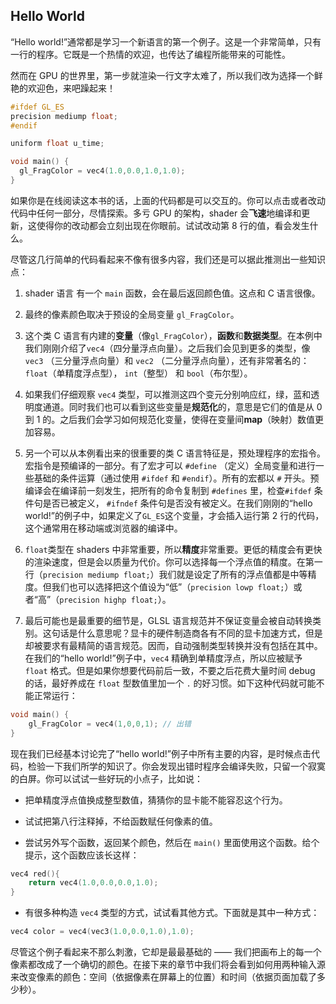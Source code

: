 ## Hello World

“Hello world!”通常都是学习一个新语言的第一个例子。这是一个非常简单，只有一行的程序。它既是一个热情的欢迎，也传达了编程所能带来的可能性。

然而在 GPU 的世界里，第一步就渲染一行文字太难了，所以我们改为选择一个鲜艳的欢迎色，来吧躁起来！

```cpp
#ifdef GL_ES
precision mediump float;
#endif

uniform float u_time;

void main() {
  gl_FragColor = vec4(1.0,0.0,1.0,1.0);
}
```

如果你是在线阅读这本书的话，上面的代码都是可以交互的。你可以点击或者改动代码中任何一部分，尽情探索。多亏 GPU 的架构，shader 会**飞速**地编译和更新，这使得你的改动都会立刻出现在你眼前。试试改动第 8 行的值，看会发生什么。

尽管这几行简单的代码看起来不像有很多内容，我们还是可以据此推测出一些知识点：

1. shader 语言 有一个 `main` 函数，会在最后返回颜色值。这点和 C 语言很像。

2. 最终的像素颜色取决于预设的全局变量 `gl_FragColor`。

3. 这个类 C 语言有内建的**变量**（像`gl_FragColor`），**函数**和**数据类型**。在本例中我们刚刚介绍了`vec4`（四分量浮点向量）。之后我们会见到更多的类型，像 `vec3` （三分量浮点向量）和 `vec2` （二分量浮点向量），还有非常著名的：`float`（单精度浮点型）， `int`（整型） 和 `bool`（布尔型）。

4. 如果我们仔细观察 `vec4` 类型，可以推测这四个变元分别响应红，绿，蓝和透明度通道。同时我们也可以看到这些变量是**规范化**的，意思是它们的值是从 0 到 1 的。之后我们会学习如何规范化变量，使得在变量间**map**（映射）数值更加容易。

5. 另一个可以从本例看出来的很重要的类 C 语言特征是，预处理程序的宏指令。宏指令是预编译的一部分。有了宏才可以 `#define` （定义）全局变量和进行一些基础的条件运算（通过使用 `#ifdef` 和 `#endif`）。所有的宏都以 `#` 开头。预编译会在编译前一刻发生，把所有的命令复制到 `#defines` 里，检查`#ifdef` 条件句是否已被定义， `#ifndef` 条件句是否没有被定义。在我们刚刚的“hello world!”的例子中，如果定义了`GL_ES`这个变量，才会插入运行第 2 行的代码，这个通常用在移动端或浏览器的编译中。

6. `float`类型在 shaders 中非常重要，所以**精度**非常重要。更低的精度会有更快的渲染速度，但是会以质量为代价。你可以选择每一个浮点值的精度。在第一行（`precision mediump float;`）我们就是设定了所有的浮点值都是中等精度。但我们也可以选择把这个值设为“低”（`precision lowp float;`）或者“高”（`precision highp float;`）。

7. 最后可能也是最重要的细节是，GLSL 语言规范并不保证变量会被自动转换类别。这句话是什么意思呢？显卡的硬件制造商各有不同的显卡加速方式，但是却被要求有最精简的语言规范。因而，自动强制类型转换并没有包括在其中。在我们的“hello world!”例子中，`vec4` 精确到单精度浮点，所以应被赋予 `float` 格式。但是如果你想要代码前后一致，不要之后花费大量时间 debug 的话，最好养成在 `float` 型数值里加一个 `.` 的好习惯。如下这种代码就可能不能正常运行：

```cpp
void main() {
    gl_FragColor = vec4(1,0,0,1); // 出错
}
```

现在我们已经基本讨论完了“hello world!”例子中所有主要的内容，是时候点击代码，检验一下我们所学的知识了。你会发现出错时程序会编译失败，只留一个寂寞的白屏。你可以试试一些好玩的小点子，比如说：

- 把单精度浮点值换成整型数值，猜猜你的显卡能不能容忍这个行为。

- 试试把第八行注释掉，不给函数赋任何像素的值。

- 尝试另外写个函数，返回某个颜色，然后在 `main()` 里面使用这个函数。给个提示，这个函数应该长这样：

```cpp
vec4 red(){
    return vec4(1.0,0.0,0.0,1.0);
}
```

- 有很多种构造 `vec4` 类型的方式，试试看其他方式。下面就是其中一种方式：

```cpp
vec4 color = vec4(vec3(1.0,0.0,1.0),1.0);
```

尽管这个例子看起来不那么刺激，它却是最最基础的 —— 我们把画布上的每一个像素都改成了一个确切的颜色。在接下来的章节中我们将会看到如何用两种输入源来改变像素的颜色：空间（依据像素在屏幕上的位置）和时间（依据页面加载了多少秒）。
